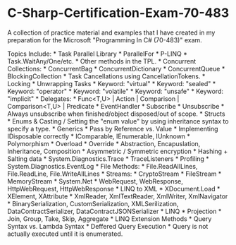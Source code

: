 # C-Sharp-Certification-Exam-70-483
A collection of practice material and examples that I have created in my preparation for the Microsoft "Programming In C# (70-483)" exam.

Topics Include:
	* Task Parallel Library
		* ParallelFor
		* P-LINQ
		* Task.WaitAny/One/etc.
		* Other methods in the TPL.
	* Concurrent Collections:
		* ConcurrentBag
		* ConcurrentDictionary
		* ConcurrentQueue
		* BlockingCollection
	* Task Cancellations using CancellationTokens.
	* Locking
	* Unwrapping Tasks
	* Keyword: "virtual"
	* Keyword: "sealed"
	* Keyword: "operator"
	* Keyword: "volatile"
	* Keyword: "unsafe"
	* Keyword: "implicit"
	* Delegates:
		* Func<T,U> | Action<T> | Comparison<T> | Comparison<T,U> | Predicate<T>
		* EventHandler<T>
			* Subscribe
			* Unsubscribe
				* Always unsubscribe when finished/object disposed/out of scope.
		* Structs
		* Enums & Casting / Setting the "enum value" by using inheritance syntax to specify a type.
	* Generics
	* Pass by Reference vs. Value
	* Implementing IDisposable correctly
	* IComparable, IEnumerable, IUnknown
	* Polymorphism
		* Overload
		* Override
	* Abstraction, Encapuslation, Inheritance, Composition
	* Asymmetric / Symmetric encryption
	* Hashing + Salting data
	* System.Diagnostics.Trace
		* TraceListeners
	* Profiling
	* System.Diagnostics.EventLog
	* File Methods:
		* File.ReadAllLines, File.ReadLine, File.WriteAllLines
	* Streams:
		* CryptoStream
		* FileStream
		* MemoryStream
	* System.Net
		* WebRequest, WebResponse, HttpWebRequest, HttpWebResponse
	* LINQ to XML
		* XDocument.Load
		* XElement, XAttribute
	* XmlReader, XmlTextReader, XmlWriter, XmlNavigator
	* BinarySerialization, CustomSerialization, XMLSerilization, DataContractSerializer, DataContractJSONSerializer 
	* LINQ
		* Projection
		* Join, Group, Take, Skip, Aggregate
		* LINQ Extension Methods
		* Query Syntax vs. Lambda Syntax
		* Deffered Query Execution
			* Query is not actually executed until it is enumerated.
